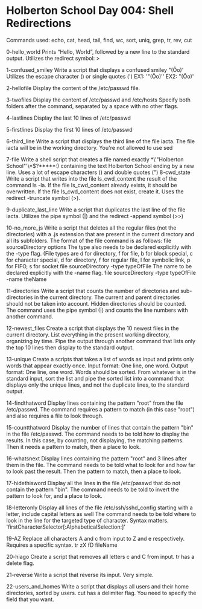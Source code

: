 # Holberton School Day 004: Shell Redirections #

Commands used: echo, cat, head, tail, find, wc, sort, uniq, grep, tr, rev, cut

0-hello_world
	Prints “Hello, World”, followed by a new line to the standard output. Utilizes the redirect symbol: >

1-confused_smiley
	Write a script that displays a confused smiley "(Ôo)'
	Utilizes the escape character (\) or single quotes (')
	EX1: '"(Ôo)'\'
	EX2: \"\(Ôo\)\'
	
2-hellofile
	Display the content of the /etc/passwd file.

3-twofiles
	Display the content of /etc/passwd and /etc/hosts
	Specify both folders after the command, separated by a space with no other flags.

4-lastlines
	Display the last 10 lines of /etc/passwd

5-firstlines
	Display the first 10 lines of /etc/passwd
	
6-third_line
	Write a script that displays the third line of the file iacta. The file iacta will be in the working directory. You're not allowed to use sed

7-file
	Write a shell script that creates a file named exactly \*\\'"Holberton School"\'\\*$\?\*\*\*\*\*:) containing the text Holberton School ending by a new line.
	Uses a lot of escape characters (\) and double quotes (")
8-cwd_state
	Write a script that writes into the file ls_cwd_content the result of the command ls -la. If the file ls_cwd_content already exists, it should be overwritten. If the file ls_cwd_content does not exist, create it.
	Uses the redirect -truncate symbol (>).

9-duplicate_last_line
	Write a script that duplicates the last line of the file iacta.
	Utilizes the pipe symbol (|) and the redirect -append symbol (>>)

10-no_more_js
	Write a script that deletes all the regular files (not the directories) with a .js extension that are present in the current directory and all its subfolders.
	The format of the file command is as follows: 
	    file sourceDirectory options
	    The type also needs to be declared explicitly with the -type flag. (File types are d for directory, f for file, b for block special, c for character special, d for directory, f for regular file, l for symbolic link, p for FIFO, s for socket
	    file sourceDirectory -type typeOfFile
	    The name to be declared explicitly with the -name flag.
	    file sourceDirectory -type typeOfFile -name theName

11-directories
	Write a script that counts the number of directories and sub-directories in the current directory. The current and parent directories should not be taken into account. Hidden directories should be counted.
	The command uses the pipe symbol (|) and counts the line numbers with another command.

12-newest_files
	Create a script that displays the 10 newest files in the current directory.
	List everything in the present working directory, organizing by time. Pipe the output through another command that lists only the top 10 lines then display to the standard output.

13-unique
	Create a scripts that takes a list of words as input and prints only words that appear exactly once. Input format: One line, one word. Output format: One line, one word. Words should be sorted.
	From whatever is in the standard input, sort the list and pipe the sorted list into a command that displays only the unique lines, and not the duplicate lines, to the standard output.

14-findthatword
	Display lines containing the pattern "root" from the file /etc/passwd.
	The command requires a pattern to match (in this case "root") and also requires a file to look through.

15-countthatword
	Display the number of lines that contain the pattern "bin" in the file /etc/passwd.
	The command needs to be told how to display the results. In this case, by counting, not displaying, the matching patterns. Then it needs a pattern to match, then a place to look.
	
16-whatsnext
	Display lines containing the pattern "root" and 3 lines after them in the file.
	The command needs to be told what to look for and how far to look past the result. Then the pattern to match, then a place to look.

17-hidethisword
	Display all the lines in the file /etc/passwd that do not contain the pattern "bin".
	The command needs to be told to invert the pattern to look for, and a place to look.

18-letteronly
	Display all lines of the file /etc/ssh/sshd_config starting with a letter, include capital letters as well
	The command needs to be told where to look in the line for the targeted type of character. Syntax matters. 'firstCharacterSelector[:AlphabeticalSelection:]'	

19-AZ
	Replace all characters A and c from input to Z and e respectively.
	Requires a specific syntax. tr zX fD fileName

20-hiago
	Create a script that removes all letters c and C from input.
	tr has a delete flag.

21-reverse
	Write a script that reverse its input.
	Very simple.

22-users_and_homes
	Write a script that displays all users and their home directories, sorted by users.
	cut has a delimiter flag. You need to specify the field that you want. 
